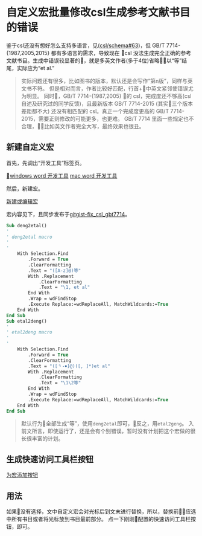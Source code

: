 # 自定义宏批量修改csl生成参考文献书目的错误

鉴于csl还没有想好怎么支持多语言，见([csl/schema#63](https://github.com/citation-style-language/schema/issues/63))，但 GB/T 7714-{1987,2005,2015} 都有多语言的需求，导致现在 csl 没法生成完全正确的参考文献书目。生成中错误较显著的，就是多英文作者(多于4位)省略以“等”结尾，实际应为“et al.”

> 实际问题还有很多，比如图书的版本，默认还是会写作“第n版”，同样与英文书不符。
> 但是相对而言，作者比较好匹配，行首+中英文紧邻使错误尤为明显。
> 同时，GB/T 7714-{1987,2005} 的 csl，完成度还不够高(csl自述及研究过的同学反馈)，且最新版本 GB/T 7714-2015 (其实三个版本差距都不大) 还没有相匹配的 csl。真正一个完成度更高的 GB/T 7714-2015，需要正则修改的可能更多，也更难。
> GB/T 7714 里面一些规定也不合理，比如英文作者完全大写，最终效果也很丑。

## 新建自定义宏

首先，先调出“开发工具”标签页。

[windows word 开发工具](https://support.office.com/zh-cn/article/%E6%98%BE%E7%A4%BA-%E5%BC%80%E5%8F%91%E5%B7%A5%E5%85%B7-%E9%80%89%E9%A1%B9%E5%8D%A1-e1192344-5e56-4d45-931b-e5fd9bea2d45)
[mac word 开发工具](https://support.office.com/zh-cn/article/%E5%9C%A8-word-2016-for-mac-%E4%B8%AD%E6%98%BE%E7%A4%BA-%E5%BC%80%E5%8F%91%E5%B7%A5%E5%85%B7-%E9%80%89%E9%A1%B9%E5%8D%A1-0c0778a2-fa91-4b75-9164-0685ae00e9b4)

然后，新建宏。

[新建或编辑宏](https://support.office.com/zh-cn/article/%E5%88%9B%E5%BB%BA%E6%88%96%E8%BF%90%E8%A1%8C%E5%AE%8F-c6b99036-905c-49a6-818a-dfb98b7c3c9c)

宏内容见下，且同步发布于[gitgist-fix_csl_gbt7714](https://gist.github.com/specter119/ea9440c8573aa0df266ea87745226d37)。

```vb
Sub deng2etal()
'
' deng2etal macro
'
'
    With Selection.Find
        .Forward = True
        .ClearFormatting
        .Text = "([A-z]@)等"
        With .Replacement
            .ClearFormatting
            .Text = "\1, et al"
        End With
        .Wrap = wdFindStop
        .Execute Replace:=wdReplaceAll, MatchWildcards:=True
    End With
End Sub
Sub etal2deng()
'
' etal2deng macro
'
'
    With Selection.Find
        .Forward = True
        .ClearFormatting
        .Text = "([⺀-￭]@)([, ]*)et al"
        With .Replacement
            .ClearFormatting
            .Text = "\1\2等"
        End With
        .Wrap = wdFindStop
        .Execute Replace:=wdReplaceAll, MatchWildcards:=True
    End With
End Sub
```

> 默认行为全部生成“等”，使用`deng2etal`即可，反之，用`etal2geng`。
> 入前文所言，即使运行了，还是会有个别错误，暂时没有计划把这个宏做的很长很丰富的计划。

## 生成快速访问工具栏按钮

[为宏添加按钮](https://support.office.com/zh-cn/article/%E5%B0%86%E5%AE%8F%E5%88%86%E9%85%8D%E7%BB%99%E6%8C%89%E9%92%AE-728c83ec-61d0-40bd-b6ba-927f84eb5d2c#OfficeVersion=macOS)

## 用法

如果没有选择，文中自定义宏会对光标后到文末进行替换，所以，替换前应选中所有书目或者将光标放到书目最前部分。
点一下刚刚配置的快速访问工具栏按钮，即可。